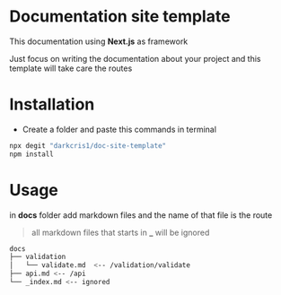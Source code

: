 # Documentation site template

This documentation using **Next.js** as framework

Just focus on writing the documentation about your project and this template will take care the routes

# Installation

- Create a folder and paste this commands in terminal

```bash
npx degit "darkcris1/doc-site-template"
npm install
```

# Usage

in **docs** folder add markdown files and the name of that file is the route

> all markdown files that starts in **\_** will be ignored

```bash
docs
├── validation
│   └── validate.md  <-- /validation/validate
├── api.md <-- /api
└── _index.md <-- ignored
```

